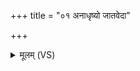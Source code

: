 +++
title = "०१ अनाधृष्यो जातवेदा"

+++
<details><summary>मूलम् (VS)</summary>

अ॑नाधृ॒ष्यो जा॒तवे॑दा॒ अम॑र्त्यो वि॒राड॑ग्ने क्षत्र॒भृद्दी॑दिही॒ह। विश्वा॒ अमी॑वाः प्रमु॒ञ्चन्मानु॑षीभिः शि॒वाभि॑र॒द्य परि॑ पाहि नो॒ गय॑म् ॥
</details>